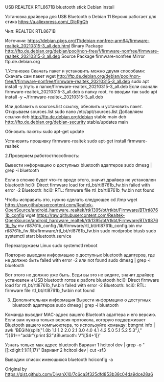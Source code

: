 USB REALTEK RTL8671B bluetooth stick Debian install

Установка драйвера для USB Bluetooth в Debian 11
Версия работает для стика https://a.aliexpress.com/_DlcRgQh

Чип: REALTEK RTL8671B

Источник: https://debian.pkgs.org/11/debian-nonfree-arm64/firmware-realtek_20210315-3_all.deb.html
Binary Package	http://ftp.de.debian.org/debian/pool/non-free/f/firmware-nonfree/firmware-realtek_20210315-3_all.deb
Source Package	firmware-nonfree
Mirror          ftp.de.debian.org

1.Установка
Скачать пакет и установить можно двумя способами:
Скачать сам пакет
wget http://ftp.de.debian.org/debian/pool/non-free/f/firmware-nonfree/firmware-realtek_20210315-3_all.deb
sudo apt install -y /путь к папке/firmware-realtek_20210315-3_all.deb
Если скачали firmware-realtek_20210315-3_all.deb в папку root, то вводим так
sudo apt install -y ~/firmware-realtek_20210315-3_all.deb

Или добавить в sources.list ссылку, обновить и установить пакет. Открываем sources.list
sudo nano /etc/apt/sources.list
Добавляем ссылки
deb http://ftp.de.debian.org/debian stable main
deb http://ftp.de.debian.org/debian-security stable/updates main

Обновить пакеты
sudo apt-get update

Установить прошивку firmware-realtek
sudo apt-get install firmware-realtek

2.Проверяем работостпособность:

Вывести информацию о доступных bluetooth адаптеров
sudo dmesg | grep -i bluetooth

Если в спсике будет что-то вроде этого, значит драйвер не установлен
bluetooth hci0: Direct firmware load for rtl_bt/rtl8761b_fw.bin failed with error -2
Bluetooth: hci0: RTL: firmware file rtl_bt/rtl8761b_fw.bin not found

Чтобы исправить это, нужно сделать следующее
cd /tmp
wget https://raw.githubusercontent.com/Realtek-OpenSource/android_hardware_realtek/rtk1395/bt/rtkbt/Firmware/BT/rtl8761b_config
wget https://raw.githubusercontent.com/Realtek-OpenSource/android_hardware_realtek/rtk1395/bt/rtkbt/Firmware/BT/rtl8761b_fw
mv rtl8761b_config /lib/firmware/rtl_bt/rtl8761b_config.bin
mv rtl8761b_fw /lib/firmware/rtl_bt/rtl8761b_fw.bin
sudo modprobe btusb
sudo systemctl start bluetooth.service

Перезагружаем Linux
sudo systemctl reboot

Повторно выводим информацию о доступных bluetooth адаптеров, где не должно быть failed with error -2 или not found
sudo dmesg | grep -i bluetooth

Вот этого не должно уже быть. Есди вы это не видите, значит драйвер установлен и USB bluetooth готов к работе
bluetooth hci0: Direct firmware load for rtl_bt/rtl8761b_fw.bin failed with error -2
Bluetooth: hci0: RTL: firmware file rtl_bt/rtl8761b_fw.bin not found

3. Дополнительная информация
Вывести информацию о доступных bluetooth адаптеров
sudo dmesg | grep -i bluetooth

Команда выводит MAC-адрес вашего Bluetooth адаптера и его версию. Если вам нужна только версия протокола, которую поддерживает Bluetooth вашего компьюютера, то используйте команду:
btmgmt info | awk 'BEGIN{split("1.0b 1.1 1.2 2.0 2.1 3.0 4.0 4.1 4.2 5.0 5.1 5.2 5.3",i," ")}$1=="addr"{print $2"\tBluetooth: V"i[$4+1]}'

Узнать только мак адрес bluetooth
Вариант 1
hcitool dev | grep -o "[[:xdigit:]:]\{11,17\}"
Вариант 2
hcitool dev | cut -sf3


Выводим список имеющихся bluetooth
hciconfig -a

Original by https://gist.github.com/DivanX10/7c6ca3f325dfd853b38c04da9dce28a6
